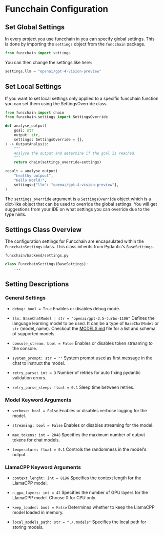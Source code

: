 # Funcchain Configuration

## Set Global Settings

In every project you use funcchain in you can specify global settings. This is done by importing the `settings` object from the `funcchain` package.

```python
from funcchain import settings
```

You can then change the settings like here:

```python
settings.llm = "openai/gpt-4-vision-preview"
```

## Set Local Settings

If you want to set local settings only applied to a specific funcchain function you
can set them using the SettingsOverride class.

```python
from funcchain import chain
from funcchain.settings import SettingsOverride

def analyse_output(
    goal: str
    output: str,
    settings: SettingsOverride = {},
) -> OutputAnalysis:
    """
    Analyse the output and determine if the goal is reached.
    """
    return chain(settings_override=settings)

result = analyse_output(
    "healthy outpout",
    "Hello World!",
    settings={"llm": "openai/gpt-4-vision-preview"},
)
```

The `settings_override` argument is a `SettingsOverride` object which is a dict-like object that can be used to override the global settings.
You will get suggestions from your IDE on what settings you can override due to the type hints.

## Settings Class Overview

The configuration settings for Funcchain are encapsulated within the `FuncchainSettings` class. This class inherits from Pydantic's `BaseSettings`.

`funcchain/backend/settings.py`

```python
class FuncchainSettings(BaseSettings):
    ...
```

## Setting Descriptions

### General Settings

- `debug: bool = True`
  Enables or disables debug mode.

- `llm: BaseChatModel | str = "openai/gpt-3.5-turbo-1106"`
  Defines the language learning model to be used. It can be a type of `BaseChatModel` or `str` (model_name).
  Checkout the [MODELS.md](https://github.com/shroominic/funcchain/blob/main/MODELS.md) file for a list and schema of supported models.

- `console_stream: bool = False`
  Enables or disables token streaming to the console.

- `system_prompt: str = ""`
  System prompt used as first message in the chat to instruct the model.

- `retry_parse: int = 3`
  Number of retries for auto fixing pydantic validation errors.

- `retry_parse_sleep: float = 0.1`
  Sleep time between retries.

### Model Keyword Arguments

- `verbose: bool = False`
  Enables or disables verbose logging for the model.

- `streaming: bool = False`
  Enables or disables streaming for the model.

- `max_tokens: int = 2048`
  Specifies the maximum number of output tokens for chat models.

- `temperature: float = 0.1`
  Controls the randomness in the model's output.

### LlamaCPP Keyword Arguments

- `context_lenght: int = 8196`
  Specifies the context length for the LlamaCPP model.

- `n_gpu_layers: int = 42`
  Specifies the number of GPU layers for the LlamaCPP model.
  Choose 0 for CPU only.

- `keep_loaded: bool = False`
  Determines whether to keep the LlamaCPP model loaded in memory.

- `local_models_path: str = "./.models"`
  Specifies the local path for storing models.
